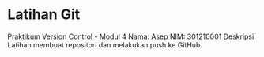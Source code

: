 # Latihan Git
Praktikum Version Control - Modul 4
Nama: Asep
NIM: 301210001
Deskripsi: Latihan membuat repositori dan melakukan push ke GitHub.